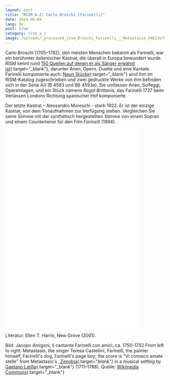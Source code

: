 ```yaml
---
layout: post
title: "RISM A-Z: Carlo Broschi (Farinelli)"
date: 2014-06-04
lang: de
post: true
category: rism_a_z
image: /uploads/_processed_/csm_Broschi_Farinelli___Metastasio_d4813e79c3.jpg
---
```



Carlo Broschi (1705–1782), den meisten Menschen bekannt als Farinelli, war ein berühmter italienischer Kastrat, die überall in Europa bewundert wurde. RISM kennt rund [150 Quellen auf denen er als Sänger erwähnt ist](https://opac.rism.info/metaopac/search.do?methodToCall=submitButtonCall&methodToCallParameter=submitSearch&refine=false&searchCategories%5B0%5D=6004&searchString%5B0%5D=Carlo+Broschi&combinationOperator%5B1%5D=AND&searchCategories%5B1%5D=200&searchString%5B1%5D=&combinationOperator%5B2%5D=AND&searchCategories%5B2%5D=100&searchString%5B2%5D=&combinationOperator%5B3%5D=AND&searchCategories%5B3%5D=6015&searchString%5B3%5D=&searchHistoryCombinationOperator=AND&searchHistory=&submitButtonCall_submitSearch=Suchen&searchRestrictionValue1%5B0%5D=&searchRestrictionID%5B0%5D=14&searchRestrictionValue1%5B1%5D=&searchRestrictionID%5B1%5D=13){:target="_blank"}, darunter Arien, Opern, Duette und eine Kantate. Farinelli komponierte auch: [Neun Stücke](https://opac.rism.info/metaopac/search.do?methodToCall=submitButtonCall&methodToCallParameter=submitSearch&refine=false&searchCategories%5B0%5D=100&searchString%5B0%5D=&combinationOperator%5B1%5D=AND&searchCategories%5B1%5D=200&searchString%5B1%5D=&combinationOperator%5B2%5D=AND&searchCategories%5B2%5D=100&searchString%5B2%5D=Broschi%2C+Carlo+&combinationOperator%5B3%5D=AND&searchCategories%5B3%5D=6015&searchString%5B3%5D=&searchHistoryCombinationOperator=AND&searchHistory=&submitButtonCall_submitSearch=Suchen&searchRestrictionValue1%5B0%5D=&searchRestrictionID%5B0%5D=14&searchRestrictionValue1%5B1%5D=&searchRestrictionID%5B1%5D=13){:target="_blank"} sind ihm im RISM-Katalog zugeschrieben und zwei gedruckte Werke von ihm befinden sich in der Serie A/I (B 4593 und BB 4593a). Sie umfassen Arien, Solfeggi, Opereinlagen, und ein Stück namens _Regal Brittania,_ das Farinelli 1737 beim Verlassen Londons Richtung spanischer Hof komponierte.

Der letzte Kastrat - Alessandro Moreschi - starb 1922. Er ist der einzige Kastrat, von dem Tonaufnahmen zur Verfügung stehen. Vergleichen Sie seine Stimme mit der synthetisch hergestellten Stimme von einem Sopran und einem Countertenor für den Film _Farinelli_ (1994).



<iframe width="420" height="315" src="//www.youtube.com/embed/KLjvfqnD0ws" frameborder="0" allowfullscreen></iframe>



<iframe width="420" height="315" src="//www.youtube.com/embed/GIPQtelKN28" frameborder="0" allowfullscreen></iframe>





Literatur: Ellen T. Harris, New Grove (2001).

Bild: Jacopo Amigoni, Il cantante Farinelli con amici, ca. 1750–1752
From left to right: Metastasio, the singer Teresa Castellini, Farinelli, the painter himself, Farinelli's dog, Farinelli's page boy; the score is "Vi conosco amate stelle" from Metastasio's _[Zenobia](https://opac.rism.info/metaopac/search.do?methodToCall=submitButtonCall&methodToCallParameter=submitSearch&refine=false&searchCategories%5B0%5D=-1&searchString%5B0%5D=&combinationOperator%5B1%5D=AND&searchCategories%5B1%5D=200&searchString%5B1%5D=Zenobia+&combinationOperator%5B2%5D=AND&searchCategories%5B2%5D=100&searchString%5B2%5D=Latilla+&combinationOperator%5B3%5D=AND&searchCategories%5B3%5D=6015&searchString%5B3%5D=&submitButtonCall_submitSearch=Suchen&searchRestrictionValue1%5B0%5D=&searchRestrictionID%5B0%5D=14&searchRestrictionValue1%5B1%5D=&searchRestrictionID%5B1%5D=13){:target="_blank"}_ in a musical setting by [Gaetano Latilla](https://opac.rism.info/metaopac/search.do?methodToCall=submitButtonCall&methodToCallParameter=submitSearch&refine=false&searchCategories%5B0%5D=100&searchString%5B0%5D=Gaetano+Latilla&combinationOperator%5B1%5D=AND&searchCategories%5B1%5D=200&searchString%5B1%5D=&combinationOperator%5B2%5D=AND&searchCategories%5B2%5D=100&searchString%5B2%5D=&combinationOperator%5B3%5D=AND&searchCategories%5B3%5D=6015&searchString%5B3%5D=&searchHistoryCombinationOperator=AND&searchHistory=&submitButtonCall_submitSearch=Suchen&searchRestrictionValue1%5B0%5D=&searchRestrictionID%5B0%5D=14&searchRestrictionValue1%5B1%5D=&searchRestrictionID%5B1%5D=13){:target="_blank"} (1711–1788). Quelle: [Wikimedia Commons](http://commons.wikimedia.org/wiki/File%3AFarinelli%2BMetastasio.png){:target="_blank"}



